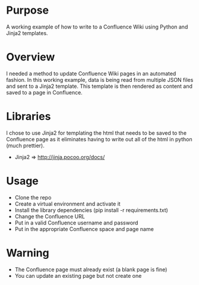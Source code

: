 Purpose
=======
A working example of how to write to a Confluence Wiki using Python and Jinja2 templates.

Overview
========
I needed a method to update Confluence Wiki pages in an automated fashion. In this working example, data is being read from multiple JSON files and sent to a Jinja2 template.  This template is then rendered as content and saved to a page in Confluence.

Libraries
=========
I chose to use Jinja2 for templating the html that needs to be saved to the Confluence page as it eliminates having to write out all of the html in python (much prettier).
* Jinja2 => http://jinja.pocoo.org/docs/

Usage
=====
* Clone the repo
* Create a virtual environment and activate it
* Install the library dependencies (pip install -r requirements.txt)
* Change the Confluence URL
* Put in a valid Confluence username and password
* Put in the appropriate Confluence space and page name


Warning
=======
* The Confluence page must already exist (a blank page is fine)
* You can update an existing page but not create one

